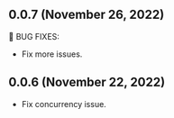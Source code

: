 ## 0.0.7 (November 26, 2022)

🐛 BUG FIXES:

* Fix more issues.

## 0.0.6 (November 22, 2022)

* Fix concurrency issue.
